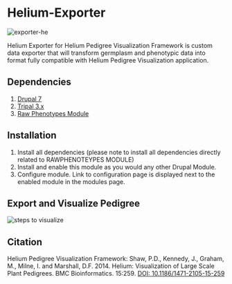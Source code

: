 # Helium-Exporter
![exporter-he](https://user-images.githubusercontent.com/15472253/154566046-b230d1da-f9b1-4eca-b24f-a59b8b94308f.png)

Helium Exporter for Helium Pedigree Visualization Framework is custom data exporter that will transform germplasm and phenotypic data into format fully compatible with Helium Pedigree Visualization application.

## Dependencies

1. [Drupal 7](https://www.drupal.org/)
2. [Tripal 3.x](http://tripal.info/)
3. [Raw Phenotypes Module](https://github.com/UofS-Pulse-Binfo/rawphenotypes)

## Installation
1. Install all dependencies (please note to install all dependencies directly related to RAWPHENOTEYPES MODULE)
2. Install and enable this module as you would any other Drupal Module.
3. Configure module. Link to configuration page is displayed next to the enabled module in the modules page.

## Export and Visualize Pedigree
![steps to visualize](https://user-images.githubusercontent.com/15472253/154708936-cc6e2705-86e2-4dcc-bf5e-54756a82cb4e.png)


## Citation
Helium Pedigree Visualization Framework: Shaw, P.D., Kennedy, J., Graham, M., Milne, I. and Marshall, D.F. 2014. Helium: Visualization of Large Scale Plant Pedigrees. BMC Bioinformatics. 15:259. [DOI: 10.1186/1471-2105-15-259](https://bmcbioinformatics.biomedcentral.com/articles/10.1186/1471-2105-15-259)

